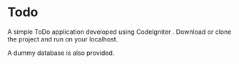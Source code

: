 Todo
=========
A simple ToDo application developed using CodeIgniter . Download or clone the project and run on your localhost.

A dummy database is also provided.
